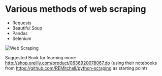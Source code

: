 # Various methods of web scraping

* Requests
* Beautiful Soup
* Pandas
* Selenium

![Web Scraping](https://covers.oreillystatic.com/images/0636920078067/cat.gif)

Suggested Book for learning more: http://shop.oreilly.com/product/0636920078067.do 
(using their notebooks from https://github.com/REMitchell/python-scraping as starting point)



